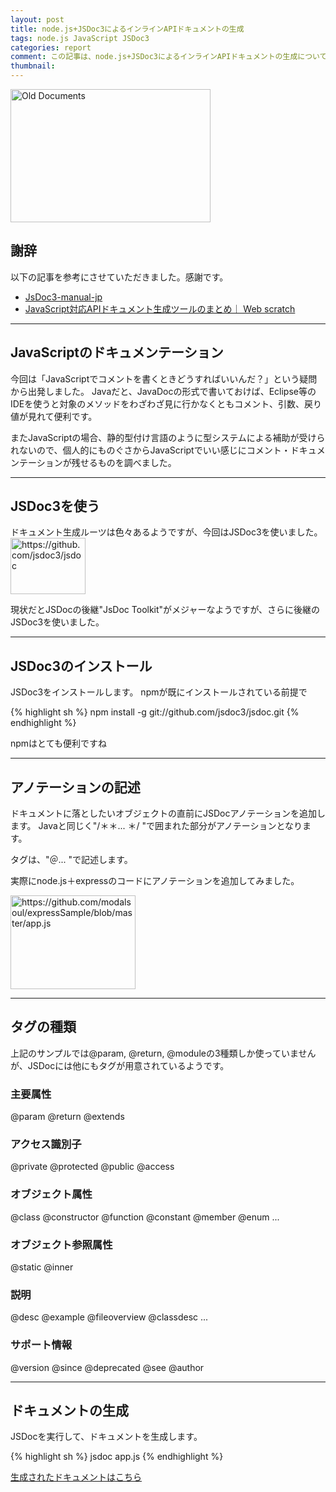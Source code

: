 ```yaml
---
layout: post
title: node.js+JSDoc3によるインラインAPIドキュメントの生成
tags: node.js JavaScript JSDoc3
categories: report
comment: この記事は、node.js+JSDoc3によるインラインAPIドキュメントの生成についてのメモ書きです。
thumbnail: 
---
```

<a href="http://www.flickr.com/photos/pixagraphic/3414730395/" title="Old Documents by pixagraphic, on Flickr">
<img src="http://farm4.staticflickr.com/3586/3414730395_7dedac534b_n.jpg" width="320" height="213" alt="Old Documents">
</a>


## 謝辞
以下の記事を参考にさせていただきました。感謝です。


* [JsDoc3-manual-jp](https://sites.google.com/site/jsdoc3manualjp/) 
* [JavaScript対応APIドキュメント生成ツールのまとめ｜ Web scratch](http://efcl.info/2011/0226/res2291/) 

<hr />

## JavaScriptのドキュメンテーション

今回は「JavaScriptでコメントを書くときどうすればいいんだ？」という疑問から出発しました。
Javaだと、JavaDocの形式で書いておけば、Eclipse等のIDEを使うと対象のメソッドをわざわざ見に行かなくともコメント、引数、戻り値が見れて便利です。

またJavaScriptの場合、静的型付け言語のように型システムによる補助が受けられないので、個人的にものぐさからJavaScriptでいい感じにコメント・ドキュメンテーションが残せるものを調べました。

<hr />

## JSDoc3を使う

ドキュメント生成ルーツは色々あるようですが、今回はJSDoc3を使いました。
<a href="https://github.com/jsdoc3/jsdoc">
<img title="jsdoc3/jsdoc ・ GitHub" src="http://capture.heartrails.com/120x90/cool/1351633993677?https://github.com/jsdoc3/jsdoc" alt="https://github.com/jsdoc3/jsdoc" width="120" height="90" />
</a>

現状だとJSDocの後継"JsDoc Toolkit"がメジャーなようですが、さらに後継のJSDoc3を使いました。

<hr />

## JSDoc3のインストール
JSDoc3をインストールします。
npmが既にインストールされている前提で

{% highlight sh %}
npm install -g git://github.com/jsdoc3/jsdoc.git
{% endhighlight %}

npmはとても便利ですね

<hr />

## アノテーションの記述

ドキュメントに落としたいオブジェクトの直前にJSDocアノテーションを追加します。
Javaと同じく"/＊＊... ＊/ "で囲まれた部分がアノテーションとなります。

タグは、"＠... "で記述します。

実際にnode.js＋expressのコードにアノテーションを追加してみました。

<a href="https://github.com/modalsoul/expressSample/blob/master/app.js">
<img title="expressSample/app.js at master ・ modalsoul/expressSample ・ GitHub" src="http://capture.heartrails.com/200x150/cool/1351634631326?https://github.com/modalsoul/expressSample/blob/master/app.js" alt="https://github.com/modalsoul/expressSample/blob/master/app.js" width="200" height="150" />
</a>

<hr />

## タグの種類
上記のサンプルでは@param, @return, @moduleの3種類しか使っていませんが、JSDocには他にもタグが用意されているようです。

### 主要属性

 @param  @return  @extends 

### アクセス識別子

 @private  @protected  @public  @access 

### オブジェクト属性

 @class  @constructor  @function  @constant  @member  @enum  ...

### オブジェクト参照属性

 @static  @inner 

### 説明

 @desc  @example  @fileoverview  @classdesc ...

### サポート情報

 @version  @since  @deprecated  @see  @author 
 

<hr />

## ドキュメントの生成
JSDocを実行して、ドキュメントを生成します。

{% highlight sh %}
jsdoc app.js
{% endhighlight %}

[生成されたドキュメントはこちら](http://modalsoul.github.com/assets/sample/jsdoc-out/56ea328d1a.html)


